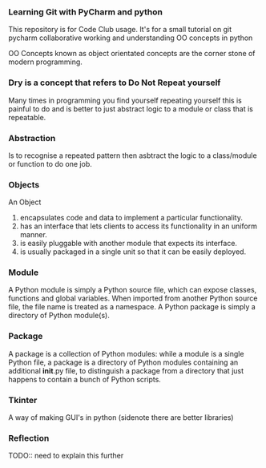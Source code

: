 ### Learning Git with PyCharm and python
This repository is for Code Club usage. It's for a small tutorial on git pycharm collaborative working and understanding OO concepts in python

OO Concepts known as object orientated concepts are the corner stone of modern programming.

### Dry is a concept that refers to Do Not Repeat yourself
Many times in programming you find yourself repeating yourself this is painful to do and is better to just abstract logic to a module or class that is repeatable.

### Abstraction
Is to recognise a repeated pattern then asbtract the logic to a class/module or function to do one job.

### Objects
An Object
1. encapsulates code and data to implement a particular functionality.
2. has an interface that lets clients to access its functionality in an uniform manner.
3. is easily pluggable with another module that expects its interface.
4. is usually packaged in a single unit so that it can be easily deployed.

### Module
A Python module is simply a Python source file, which can expose classes, functions and global variables. When imported from another Python source file, the file name is treated as a namespace. A Python package is simply a directory of Python module(s).

### Package
A package is a collection of Python modules: while a module is a single Python file, a package is a directory of Python modules containing an additional __init__.py file, to distinguish a package from a directory that just happens to contain a bunch of Python scripts.


### Tkinter
A way of making GUI's in python (sidenote there are better libraries)

### Reflection
TODO:: need to explain this further
